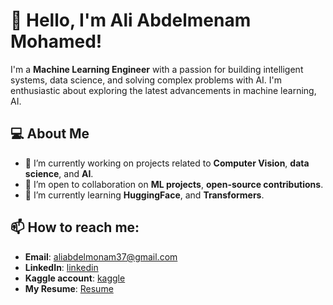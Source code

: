 # 👋 Hello, I'm Ali Abdelmenam Mohamed!

I'm a **Machine Learning Engineer** with a passion for building intelligent systems, data science, and solving complex problems with AI. I'm enthusiastic about exploring the latest advancements in machine learning, AI.

## 💻 About Me

- 🔭 I’m currently working on projects related to **Computer Vision**, **data science**, and **AI**.
- 🤝 I’m open to collaboration on **ML projects**, **open-source contributions**.
- 🌱 I’m currently learning **HuggingFace**, and **Transformers**.

## 📫 How to reach me:
- **Email**: [aliabdelmonam37@gmail.com](mailto:aliabdelmonam37@gmail.com)
- **LinkedIn**: [linkedin](https://www.linkedin.com/in/ali-abdelmenam-750484218/)
- **Kaggle account**: [kaggle](https://www.kaggle.com/aliabdelmenam)
- **My Resume**: [Resume](https://drive.google.com/file/d/1-n036FJu5Vm9uNUq-HIWpZbLaiZqXrS5/view?usp=drive_link)

